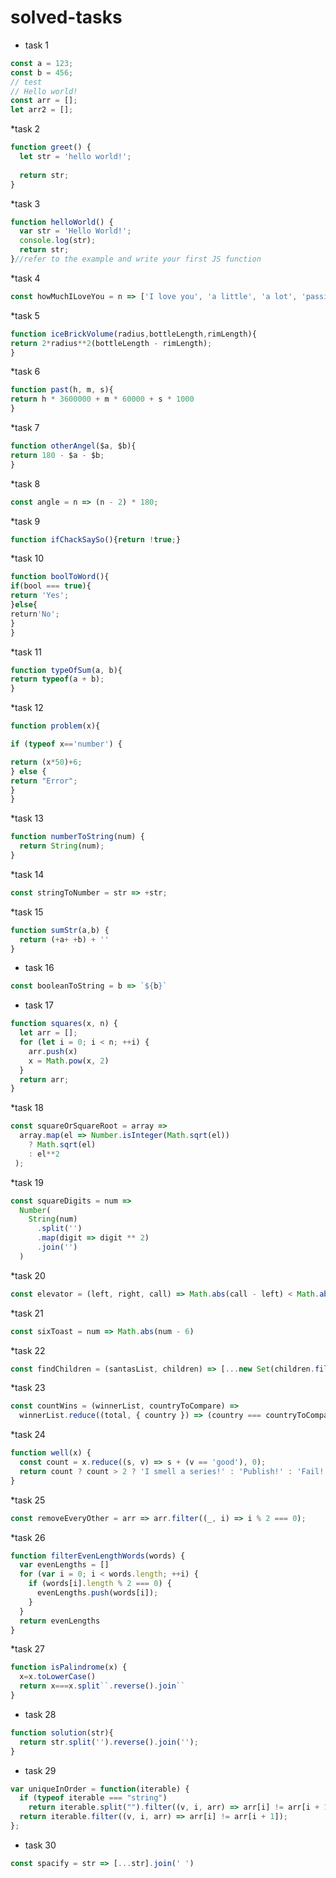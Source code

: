 # solved-tasks
* task 1
```javascript
const a = 123;
const b = 456;
// test
// Hello world!
const arr = [];
let arr2 = [];
```
*task 2
```javascript
function greet() {
  let str = 'hello world!';
  
  return str;
}
```
*task 3
```javascript
function helloWorld() {
  var str = 'Hello World!';
  console.log(str);
  return str;
}//refer to the example and write your first JS function
```
*task 4
```javascript
const howMuchILoveYou = n => ['I love you', 'a little', 'a lot', 'passionately', 'madly', 'not at all'];
```
*task 5
```javascript
function iceBrickVolume(radius,bottleLength,rimLength){
return 2*radius**2(bottleLength - rimLength);
}
```
*task 6
```javascript
function past(h, m, s){
return h * 3600000 + m * 60000 + s * 1000
}
```
*task 7
```javascript
function otherAngel($a, $b){
return 180 - $a - $b;
}
```
*task 8
```javascript
const angle = n => (n - 2) * 180; 
```
*task 9
```javascript
function ifChackSaySo(){return !true;}
```
*task 10
```javascript
function boolToWord(){
if(bool === true){
return 'Yes';
}else{
return'No';
}
}
```
*task 11
```javascript
function typeOfSum(a, b){
return typeof(a + b);
}
```
*task 12
 ```javascript
function problem(x){

if (typeof x=='number') {

return (x*50)+6;
} else {
return "Error";
}
}
```
*task 13
```javascript
function numberToString(num) {
  return String(num);
}
```
*task 14
```javascript
const stringToNumber = str => +str;
```
*task 15
```javascript
function sumStr(a,b) {
  return (+a+ +b) + ''
}
```
* task 16
```javascript
const booleanToString = b => `${b}`
```
* task 17
```javascript
function squares(x, n) {
  let arr = [];
  for (let i = 0; i < n; ++i) {
    arr.push(x)
    x = Math.pow(x, 2)
  }
  return arr;
}
```
*task 18
```javascript
const squareOrSquareRoot = array => 
  array.map(el => Number.isInteger(Math.sqrt(el))
    ? Math.sqrt(el)
    : el**2
 );   


```
*task 19
```javascript
const squareDigits = num =>
  Number(
    String(num)
      .split('')
      .map(digit => digit ** 2)
      .join('')
  )
```
*task 20
```javascript
const elevator = (left, right, call) => Math.abs(call - left) < Math.abs(call - right) ? 'left' : 'right'
```
*task 21
```javascript
const sixToast = num => Math.abs(num - 6) 
```
*task 22
```javascript
const findChildren = (santasList, children) => [...new Set(children.filter(name => santasList.includes(name)).sort())]
```
*task 23
```javascript
const countWins = (winnerList, countryToCompare) =>
  winnerList.reduce((total, { country }) => (country === countryToCompare ? total + 1 : total), 0)
```
*task 24
```javascript
function well(x) {
  const count = x.reduce((s, v) => s + (v == 'good'), 0);
  return count ? count > 2 ? 'I smell a series!' : 'Publish!' : 'Fail!';
}
```
*task 25
```javascript
const removeEveryOther = arr => arr.filter((_, i) => i % 2 === 0);
```
*task 26
```javascript
function filterEvenLengthWords(words) {
  var evenLengths = []
  for (var i = 0; i < words.length; ++i) {
    if (words[i].length % 2 === 0) {
      evenLengths.push(words[i]);
    }
  }
  return evenLengths
}
```
*task 27
```javascript
function isPalindrome(x) {
  x=x.toLowerCase()
  return x===x.split``.reverse().join``
}
```
* task 28
```javascript
function solution(str){
  return str.split('').reverse().join('');  
}
```
* task 29
```javascript
var uniqueInOrder = function(iterable) {
  if (typeof iterable === "string")
    return iterable.split("").filter((v, i, arr) => arr[i] != arr[i + 1]);
  return iterable.filter((v, i, arr) => arr[i] != arr[i + 1]);
};
```
* task 30
```javascript
const spacify = str => [...str].join(' ')
```

  